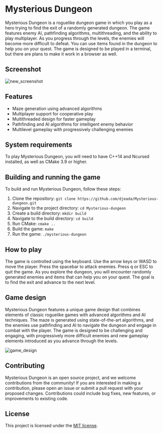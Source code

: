 # Mysterious Dungeon

Mysterious Dungeon is a roguelike dungeon game in which you play as a hero trying to find the exit of a randomly generated dungeon. The game features enemy AI, pathfinding algorithms, multithreading, and the ability to play multiplayer. As you progress through the levels, the enemies will become more difficult to defeat. You can use items found in the dungeon to help you on your quest. The game is designed to be played in a terminal, but there are plans to make it work in a browser as well.

## Screenshot

![new_screenshot](https://user-images.githubusercontent.com/37275728/186153359-84890588-1989-40dd-8da3-a0665ca130d4.png)

## Features

* Maze generation using advanced algorithms
* Multiplayer support for cooperative play
* Multithreaded design for faster gameplay
* Pathfinding and AI algorithms for intelligent enemy behavior
* Multilevel gameplay with progressively challenging enemies

## System requirements

To play Mysterious Dungeon, you will need to have C++14 and Ncursed installed, as well as CMake 3.9 or higher.

## Building and running the game

To build and run Mysterious Dungeon, follow these steps:

1. Clone the repository: `git clone https://github.com/djeada/Mysterious-dungeon.git`
1. Navigate to the project directory: `cd Mysterious-dungeon`
1. Create a build directory: `mkdir build`
1. Navigate to the build directory: `cd build`
1. Run CMake: `cmake ..`
1. Build the game: `make`
1. Run the game: `./mysterious-dungeon`

## How to play

The game is controlled using the keyboard. Use the arrow keys or WASD to move the player. Press the spacebar to attack enemies. Press q or ESC to quit the game. As you explore the dungeon, you will encounter randomly generated enemies and items that can help you on your quest. The goal is to find the exit and advance to the next level.

## Game design

Mysterious Dungeon features a unique game design that combines elements of classic roguelike games with advanced algorithms and AI techniques. The maze is generated using state-of-the-art algorithms, and the enemies use pathfinding and AI to navigate the dungeon and engage in combat with the player. The game is designed to be challenging and engaging, with progressively more difficult enemies and new gameplay elements introduced as you advance through the levels.

![game_design](https://user-images.githubusercontent.com/37275728/186153392-92685d9b-f267-4779-9157-ed41e56867f6.jpg)

## Contributing
Mysterious Dungeon is an open source project, and we welcome contributions from the community! If you are interested in making a contribution, please open an issue or submit a pull request with your proposed changes. Contributions could include bug fixes, new features, or improvements to existing code.

## License
This project is licensed under the <a href="https://github.com/djeada/Mysterious-dungeon/blob/master/LICENSE">MIT license</a>.
